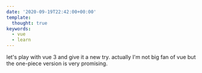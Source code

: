 ```yaml
---
date: '2020-09-19T22:42:00+00:00'
template:
  thought: true
keywords:
  - vue
  - learn
---
```


let's play with vue 3 and give it a new try. actually I'm not big fan of vue but the one-piece version is very
promising.
